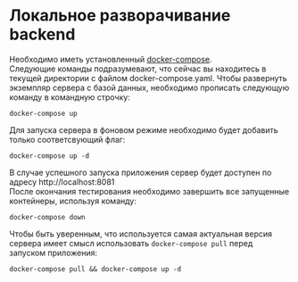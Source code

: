 # Локальное разворачивание backend

Необходимо иметь установленный [docker-compose](https://docs.docker.com/compose/install/). <br>
Следующие команды подразумевают, что сейчас вы находитесь в текущей директории с файлом docker-compose.yaml.
Чтобы развернуть экземпляр сервера с базой данных, необходимо прописать следующую команду в командную строчку:
```shell
docker-compose up
```
Для запуска сервера в фоновом режиме необходимо будет добавить только соответсвующий флаг:
 
 ```shell
docker-compose up -d
```
В случае успешного запуска приложения сервер будет доступен по адресу http://localhost:8081<br>
После окончания тестирования необходимо завершить все запущенные контейнеры, используя команду:

 ```shell
docker-compose down
```

Чтобы быть уверенным, что используется самая актуальная версия сервера имеет смысл использовать `docker-compose pull` перед запуском приложения:
 ```shell
docker-compose pull && docker-compose up -d
```
